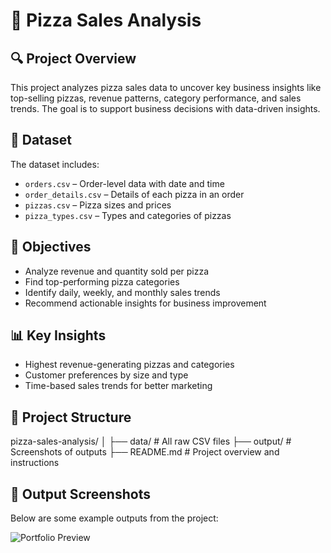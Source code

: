 # 🍕 Pizza Sales Analysis

## 🔍 Project Overview
This project analyzes pizza sales data to uncover key business insights like top-selling pizzas, revenue patterns, category performance, and sales trends. The goal is to support business decisions with data-driven insights.

## 📁 Dataset
The dataset includes:
- `orders.csv` – Order-level data with date and time
- `order_details.csv` – Details of each pizza in an order
- `pizzas.csv` – Pizza sizes and prices
- `pizza_types.csv` – Types and categories of pizzas

## 🎯 Objectives
- Analyze revenue and quantity sold per pizza
- Find top-performing pizza categories
- Identify daily, weekly, and monthly sales trends
- Recommend actionable insights for business improvement


## 📊 Key Insights
- Highest revenue-generating pizzas and categories
- Customer preferences by size and type
- Time-based sales trends for better marketing

## 📂 Project Structure

pizza-sales-analysis/
│
├── data/ # All raw CSV files
├── output/ # Screenshots of outputs
├── README.md # Project overview and instructions

## 📸 Output Screenshots
Below are some example outputs from the project:

![Portfolio Preview](output/1.png)


